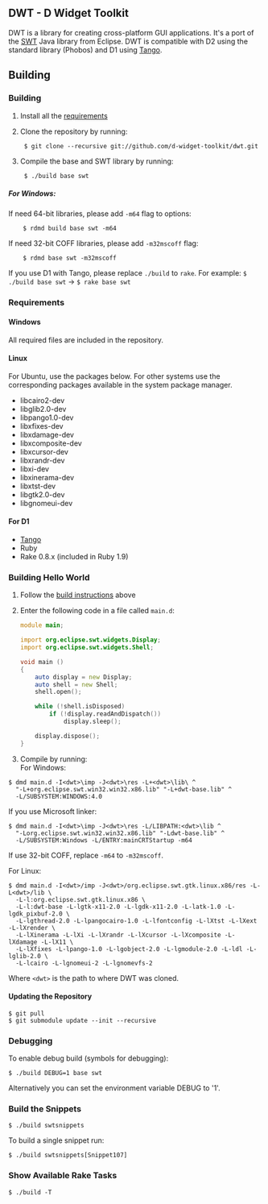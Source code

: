 ## DWT - D Widget Toolkit

DWT is a library for creating cross-platform GUI applications.
It's a port of the [SWT](http://www.eclipse.org/swt) Java library from Eclipse.
DWT is compatible with D2 using the standard library (Phobos) and D1 using
[Tango](http://dsource.org/projects/tango).

## Building


### <a id="building"></a>Building

1. Install all the [requirements](#requirements)
2. Clone the repository by running:

		$ git clone --recursive git://github.com/d-widget-toolkit/dwt.git

3. Compile the base and SWT library by running:

		$ ./build base swt

  ##### For Windows:

  If need 64-bit libraries, please add `-m64` flag to options:

		$ rdmd build base swt -m64

  If need 32-bit COFF libraries, please add `-m32mscoff` flag:

		$ rdmd base swt -m32mscoff

If you use D1 with Tango, please replace `./build` to `rake`.
For example:
	`$ ./build base swt` -> `$ rake base swt`

### <a id="requirements"></a>Requirements

#### Windows

All required files are included in the repository.

#### Linux

For Ubuntu, use the packages below. For other systems use the corresponding packages
available in the system package manager.

* libcairo2-dev
* libglib2.0-dev
* libpango1.0-dev
* libxfixes-dev
* libxdamage-dev
* libxcomposite-dev
* libxcursor-dev
* libxrandr-dev
* libxi-dev
* libxinerama-dev
* libxtst-dev
* libgtk2.0-dev
* libgnomeui-dev

#### For D1

* [Tango](http://dsource.org/projects/tango)
* Ruby
* Rake 0.8.x (included in Ruby 1.9)

### Building Hello World

1. Follow the [build instructions](#building) above
2. Enter the following code in a file called `main.d`:

	```d
	module main;

	import org.eclipse.swt.widgets.Display;
	import org.eclipse.swt.widgets.Shell;

	void main ()
	{
	    auto display = new Display;
	    auto shell = new Shell;
	    shell.open();

	    while (!shell.isDisposed)
	        if (!display.readAndDispatch())
	            display.sleep();

	    display.dispose();
	}
	```

3. Compile by running:<br />
For Windows:

  ```
  $ dmd main.d -I<dwt>\imp -J<dwt>\res -L+<dwt>\lib\ ^
    "-L+org.eclipse.swt.win32.win32.x86.lib" "-L+dwt-base.lib" ^
    -L/SUBSYSTEM:WINDOWS:4.0
  ```

  If you use Microsoft linker:

  ```
  $ dmd main.d -I<dwt>\imp -J<dwt>\res -L/LIBPATH:<dwt>\lib ^
    "-Lorg.eclipse.swt.win32.win32.x86.lib" "-Ldwt-base.lib" ^
    -L/SUBSYSTEM:Windows -L/ENTRY:mainCRTStartup -m64
  ```

  If use 32-bit COFF, replace `-m64` to `-m32mscoff`.

  For Linux:

  ```
  $ dmd main.d -I<dwt>/imp -J<dwt>/org.eclipse.swt.gtk.linux.x86/res -L-L<dwt>/lib \
    -L-l:org.eclipse.swt.gtk.linux.x86 \
    -L-l:dwt-base -L-lgtk-x11-2.0 -L-lgdk-x11-2.0 -L-latk-1.0 -L-lgdk_pixbuf-2.0 \
    -L-lgthread-2.0 -L-lpangocairo-1.0 -L-lfontconfig -L-lXtst -L-lXext -L-lXrender \
    -L-lXinerama -L-lXi -L-lXrandr -L-lXcursor -L-lXcomposite -L-lXdamage -L-lX11 \
    -L-lXfixes -L-lpango-1.0 -L-lgobject-2.0 -L-lgmodule-2.0 -L-ldl -L-lglib-2.0 \
    -L-lcairo -L-lgnomeui-2 -L-lgnomevfs-2
  ```

  Where `<dwt>` is the path to where DWT was cloned.

#### Updating the Repository

	$ git pull
	$ git submodule update --init --recursive

### Debugging
To enable debug build (symbols for debugging):

	$ ./build DEBUG=1 base swt

Alternatively you can set the environment variable DEBUG to '1'.

### Build the Snippets

	$ ./build swtsnippets

To build a single snippet run:

	$ ./build swtsnippets[Snippet107]

### Show Available Rake Tasks

	$ ./build -T

